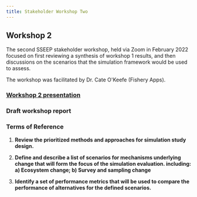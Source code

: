```yaml
---
title: Stakeholder Workshop Two
---
```


## Workshop 2

The second SSEEP stakeholder workshop, held via Zoom in February 2022 focused on first reviewing a synthesis of workshop 1 results, and then discussions on the scenarios that the simulation framework would be used to assess.

The workshop was facilitated by Dr. Cate O'Keefe (Fishery Apps).

### [Workshop 2 presentation](https://drive.google.com/file/d/1TeTFyx4IgWuOD0Qmbo_96LZhAtNsT-UF/view?usp=sharing)

### **Draft workshop report**

### Terms of Reference

1.  **Review the prioritized methods and approaches for simulation study design.**

2.  **Define and describe a list of scenarios for mechanisms underlying change that will form the focus of the simulation evaluation. including: a) Ecosystem change; b) Survey and sampling change**

3.  **Identify a set of performance metrics that will be used to compare the performance of alternatives for the defined scenarios.**
